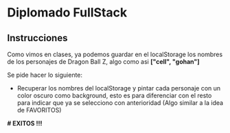 # Diplomado FullStack

## Instrucciones

Como vimos en clases, ya podemos guardar en el localStorage los nombres de los personajes de Dragon Ball Z, algo como asi **["cell", "gohan"]**

Se pide hacer lo siguiente:

- Recuperar los nombres del localStorage y pintar cada personaje con un color oscuro como background, esto es para diferenciar con el resto para indicar que ya se selecciono con anterioridad (Algo similar a la idea de FAVORITOS)

**# EXITOS !!!**
